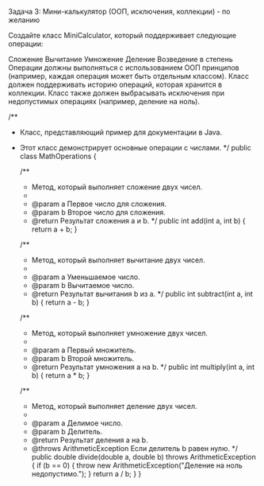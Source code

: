 Задача 3: Мини-калькулятор (ООП, исключения, коллекции) - по желанию

Создайте класс MiniCalculator, который поддерживает следующие операции:

Сложение
Вычитание
Умножение
Деление
Возведение в степень
Операции должны выполняться с использованием ООП принципов
(например, каждая операция может быть отдельным классом).
Класс должен поддерживать историю операций, которая хранится в коллекции.
Класс также должен выбрасывать исключения при недопустимых операциях
(например, деление на ноль).

/**
* Класс, представляющий пример для документации в Java.
* Этот класс демонстрирует основные операции с числами.
  */
  public class MathOperations {

  /**
    * Метод, который выполняет сложение двух чисел.
    *
    * @param a Первое число для сложения.
    * @param b Второе число для сложения.
    * @return Результат сложения a и b.
      */
      public int add(int a, int b) {
      return a + b;
      }

  /**
    * Метод, который выполняет вычитание двух чисел.
    *
    * @param a Уменьшаемое число.
    * @param b Вычитаемое число.
    * @return Результат вычитания b из a.
      */
      public int subtract(int a, int b) {
      return a - b;
      }

  /**
    * Метод, который выполняет умножение двух чисел.
    *
    * @param a Первый множитель.
    * @param b Второй множитель.
    * @return Результат умножения a на b.
      */
      public int multiply(int a, int b) {
      return a * b;
      }

  /**
    * Метод, который выполняет деление двух чисел.
    *
    * @param a Делимое число.
    * @param b Делитель.
    * @return Результат деления a на b.
    * @throws ArithmeticException Если делитель b равен нулю.
      */
      public double divide(double a, double b) throws ArithmeticException {
      if (b == 0) {
      throw new ArithmeticException("Деление на ноль недопустимо.");
      }
      return a / b;
      }
      }